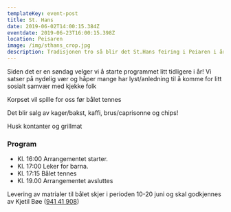 ```yaml
---
templateKey: event-post
title: St. Hans
date: 2019-06-02T14:00:15.384Z
eventdate: 2019-06-23T16:00:15.398Z
location: Peisaren
image: /img/sthans_crop.jpg
description: Tradisjonen tro så blir det St.Hans feiring i Peiaren i år også.
---
```

Siden det er en søndag velger vi å starte programmet litt tidligere i år! Vi satser på nydelig vær og håper mange har lyst/anledning til å komme for litt sosialt samvær med kjekke folk

Korpset vil spille for oss før bålet tennes

Det blir salg av kager/bakst, kaffi, brus/caprisonne og chips!

Husk kontanter og grillmat

### Program

* Kl. 16:00 Arrangementet starter.
* Kl. 17:00 Leker for barna.
* Kl. 17:15 Bålet tennes
* Kl. 19.00 Arrangementet avsluttes

Levering av matrialer til bålet skjer i perioden 10-20 juni og skal godkjennes av Kjetil Bøe ([941 41 908](tel:94141908))
